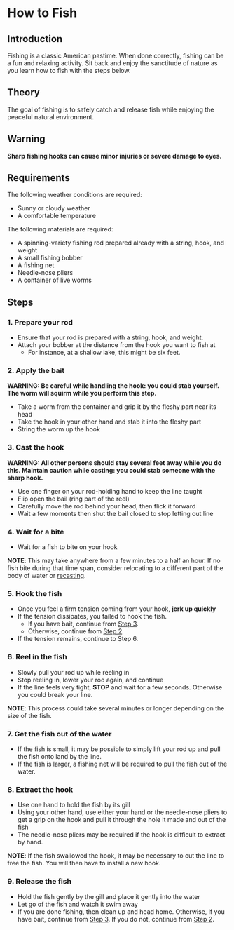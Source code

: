 # How to Fish

## Introduction
Fishing is a classic American pastime.
When done correctly, fishing can be a fun and relaxing activity.
Sit back and enjoy the sanctitude of nature as you learn how to fish with the steps below.

## Theory
The goal of fishing is to safely catch and release fish while enjoying the peaceful natural environment.

## Warning
**Sharp fishing hooks can cause minor injuries or severe damage to eyes.**

## Requirements
The following weather conditions are required:
* Sunny or cloudy weather
* A comfortable temperature

The following materials are required:
* A spinning-variety fishing rod prepared already with a string, hook, and weight
* A small fishing bobber
* A fishing net
* Needle-nose pliers
* A container of live worms

## Steps

### 1. Prepare your rod
* Ensure that your rod is prepared with a string, hook, and weight.
* Attach your bobber at the distance from the hook you want to fish at
    * For instance, at a shallow lake, this might be six feet.

### 2. Apply the bait
**WARNING: Be careful while handling the hook: you could stab yourself.
The worm will squirm while you perform this step.**

* Take a worm from the container and grip it by the fleshy part near its head
* Take the hook in your other hand and stab it into the fleshy part
* String the worm up the hook

### 3. Cast the hook
**WARNING: All other persons should stay several feet away while you do this.
Maintain caution while casting: you could stab someone with the sharp hook.**

* Use one finger on your rod-holding hand to keep the line taught
* Flip open the bail (ring part of the reel)
* Carefully move the rod behind your head, then flick it forward
* Wait a few moments then shut the bail closed to stop letting out line

### 4. Wait for a bite
* Wait for a fish to bite on your hook

**NOTE**: This may take anywhere from a few minutes to a half an hour.
If no fish bite during that time span,
consider relocating to a different part of the body of water or [recasting](#3-cast-the-hook).

### 5. Hook the fish
* Once you feel a firm tension coming from your hook, **jerk up quickly**
* If the tension dissipates, you failed to hook the fish.
    * If you have bait, continue from [Step 3](#3-cast-the-hook).
    * Otherwise, continue from [Step 2](#2-apply-the-bait).
* If the tension remains, continue to Step 6.

### 6. Reel in the fish
* Slowly pull your rod up while reeling in
* Stop reeling in, lower your rod again, and continue
* If the line feels very tight, **STOP** and wait for a few seconds. Otherwise you could break your line.

**NOTE**: This process could take several minutes or longer depending on the size of the fish.

### 7. Get the fish out of the water
* If the fish is small, it may be possible to simply lift your rod up and pull the fish onto land by the line.
* If the fish is larger, a fishing net will be required to pull the fish out of the water.

### 8. Extract the hook
* Use one hand to hold the fish by its gill
* Using your other hand, use either your hand or the needle-nose pliers to get a grip on the hook and pull it through the hole it made and out of the fish
* The needle-nose pliers may be required if the hook is difficult to extract by hand.

**NOTE**: If the fish swallowed the hook, it may be necessary to cut the line to free the fish.
You will then have to install a new hook.

### 9. Release the fish
* Hold the fish gently by the gill and place it gently into the water
* Let go of the fish and watch it swim away
* If you are done fishing, then clean up and head home. Otherwise, if you have bait, continue from [Step 3](#3-cast-the-hook). If you do not, continue from [Step 2](#2-apply-the-bait).
